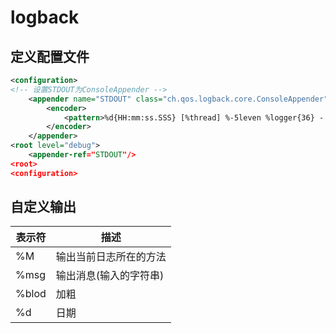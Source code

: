 # logback

## 定义配置文件

```xml
<configuration>
<!-- 设置STDOUT为ConsoleAppender -->
	<appender name="STDOUT" class="ch.qos.logback.core.ConsoleAppender">
		<encoder>
			<pattern>%d{HH:mm:ss.SSS} [%thread] %-5leven %logger{36} - %msg%n</pattern>
		</encoder>
	</appender>
<root level="debug">
	<appender-ref="STDOUT"/>
<root>	
<configuration>
```

## 自定义输出

|表示符|描述|
|---|---|
|%M|输出当前日志所在的方法|
|%msg|输出消息(输入的字符串)|
|%blod|加粗|
|%d|日期|

